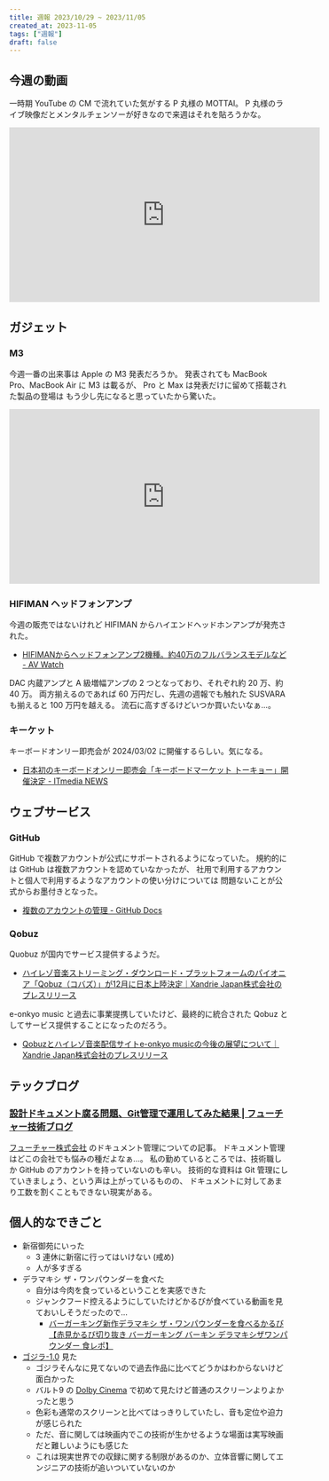 ```yaml
---
title: 週報 2023/10/29 ~ 2023/11/05
created_at: 2023-11-05
tags: ["週報"]
draft: false
---
```


## 今週の動画

一時期 YouTube の CM で流れていた気がする P 丸様の MOTTAI。
P 丸様のライブ映像だとメンタルチェンソーが好きなので来週はそれを貼ろうかな。

<center>
  <div class="video">
    <iframe
      width="560"
      height="315"
      src="https://www.youtube.com/embed/59dHJiIiPhA?si=fM3QIE0Iy710iZbA"
      title="YouTube video player"
      frameborder="0"
      allow="accelerometer; autoplay; clipboard-write; encrypted-media; gyroscope; picture-in-picture; web-share"
      allowfullscreen>
    </iframe>
  </div>
</center>

## ガジェット

### M3

今週一番の出来事は Apple の M3 発表だろうか。
発表されても MacBook Pro、MacBook Air に M3 は載るが、
Pro と Max は発表だけに留めて搭載された製品の登場は
もう少し先になると思っていたから驚いた。

<center>
  <div class="video">
    <iframe
      width="560"
      height="315"
      src="https://www.youtube.com/embed/ctkW3V0Mh-k?si=D_a14uZeztn_n-K0"
      title="YouTube video player"
      frameborder="0"
      allow="accelerometer; autoplay; clipboard-write; encrypted-media; gyroscope; picture-in-picture; web-share"
      allowfullscreen>
    </iframe>
  </div>
</center>

### HIFIMAN ヘッドフォンアンプ

今週の販売ではないけれど HIFIMAN からハイエンドヘッドホンアンプが発売された。

- [HIFIMANからヘッドフォンアンプ2機種。約40万のフルバランスモデルなど - AV Watch](https://av.watch.impress.co.jp/docs/news/1540747.html)

DAC 内蔵アンプと A 級増幅アンプの 2 つとなっており、それぞれ約 20 万、約 40 万。
両方揃えるのであれば 60 万円だし、先週の週報でも触れた SUSVARA も揃えると 100 万円を越える。
流石に高すぎるけどいつか買いたいなぁ…。

### キーケット

キーボードオンリー即売会が 2024/03/02 に開催するらしい。気になる。

- [日本初のキーボードオンリー即売会「キーボードマーケット トーキョー」開催決定 - ITmedia NEWS](https://www.itmedia.co.jp/news/articles/2311/04/news061.html?utm_source=pocket_reader)

## ウェブサービス

### GitHub

GitHub で複数アカウントが公式にサポートされるようになっていた。
規約的には GitHub は複数アカウントを認めていなかったが、
社用で利用するアカウントと個人で利用するようなアカウントの使い分けについては
問題ないことが公式からお墨付きとなった。

- [複数のアカウントの管理 - GitHub Docs](https://docs.github.com/ja/account-and-profile/setting-up-and-managing-your-personal-account-on-github/managing-your-personal-account/managing-multiple-accounts)

### Qobuz

Quobuz が国内でサービス提供するようだ。

- [ハイレゾ音楽ストリーミング・ダウンロード・プラットフォームのパイオニア「Qobuz（コバズ）」が12月に日本上陸決定｜Xandrie Japan株式会社のプレスリリース](https://prtimes.jp/main/html/rd/p/000000003.000087880.html)

e-onkyo music と過去に事業提携していたけど、最終的に統合された Qobuz としてサービス提供することになったのだろう。

- [Qobuzとハイレゾ音楽配信サイトe-onkyo musicの今後の展望について｜Xandrie Japan株式会社のプレスリリース](https://prtimes.jp/main/html/rd/p/000000002.000087880.html)

## テックブログ

### [設計ドキュメント腐る問題、Git管理で運用してみた結果 | フューチャー技術ブログ](https://future-architect.github.io/articles/20231101a/?utm_source=pocket_saves)

[フューチャー株式会社](https://www.future.co.jp/) のドキュメント管理についての記事。
ドキュメント管理はどこの会社でも悩みの種だよなぁ…。
私の勤めているところでは、技術職しか GitHub のアカウントを持っていないのも辛い。
技術的な資料は Git 管理にしていきましょう、という声は上がっているものの、
ドキュメントに対してあまり工数を割くこともできない現実がある。

## 個人的なできごと

- 新宿御苑にいった
  - 3 連休に新宿に行ってはいけない (戒め)
  - 人が多すぎる
- デラマキシ ザ・ワンパウンダーを食べた
  - 自分は今肉を食っているということを実感できた
  - ジャンクフード控えるようにしていたけどかるびが食べている動画を見ておいしそうだったので…
    - [バーガーキング新作デラマキシ ザ・ワンパウンダーを食べるかるび【赤見かるび切り抜き バーガーキング バーキン デラマキシザワンパウンダー 食レポ】](https://www.youtube.com/watch?v=vDPAmvvidiM)
- [ゴジラ-1.0](https://godzilla-movie2023.toho.co.jp/) 見た
  - ゴジラそんなに見てないので過去作品に比べてどうかはわからないけど面白かった
  - バルト9 の [Dolby Cinema](https://www.dolbyjapan.com/dolby-cinema) で初めて見たけど普通のスクリーンよりよかったと思う
  - 色彩も通常のスクリーンと比べてはっきりしていたし、音も定位や迫力が感じられた
  - ただ、音に関しては映画内でこの技術が生かせるような場面は実写映画だと難しいようにも感じた
  - これは現実世界での収録に関する制限があるのか、立体音響に関してエンジニアの技術が追いついていないのか

